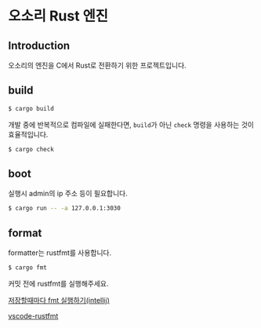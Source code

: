 # 오소리 Rust 엔진

## Introduction
오소리의 엔진을 C에서 Rust로 전환하기 위한 프로젝트입니다.

## build

```bash
$ cargo build
```

개발 중에 반복적으로 컴파일에 실패한다면, `build`가 아닌 `check` 명령을 사용하는 것이 효율적입니다.

```bash
$ cargo check
```

## boot

실행시 admin의 ip 주소 등이 필요합니다.
```bash
$ cargo run -- -a 127.0.0.1:3030
```

## format

formatter는 rustfmt를 사용합니다.
```bash
$ cargo fmt
```

커밋 전에 rustfmt를 실행해주세요.

[저장할때마다 fmt 실행하기(intellij)](https://plugins.jetbrains.com/plugin/8182-rust/docs/rust-code-style-and-formatting.html)

[vscode-rustfmt](https://marketplace.visualstudio.com/items?itemName=statiolake.vscode-rustfmt)